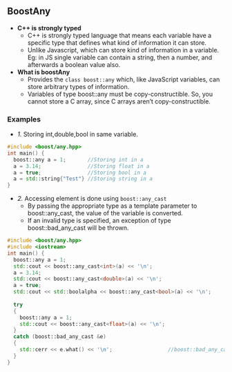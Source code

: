 ## BoostAny
- **C++ is strongly typed**
  - C++ is strongly typed language that means each variable have a specific type that defines what kind of information it can store.
  - Unlike Javascript, which can store kind of information in a variable. Eg: in JS single variable can contain a string, then a number, and afterwards a boolean value also.
- **What is boostAny**
  - Provides the `class boost::any` which, like JavaScript variables, can store arbitrary types of information.
  - Variables of type boost::any must be copy-constructible. So, you cannot store a C array, since C arrays aren’t copy-constructible.
  
### Examples
- *1.* Storing int,double,bool in same variable.
```c++
#include <boost/any.hpp>
int main() {
  boost::any a = 1;       //Storing int in a
  a = 3.14;               //Storing float in a
  a = true;               //Storing bool in a
  a = std::string{"Test"} //Storing string in a
}
```

- *2.* Accessing element is done using `boost::any_cast`
  - By passing the appropriate type as a template parameter to boost::any_cast, the value of the variable is converted. 
  - If an invalid type is specified, an exception of type boost::bad_any_cast will be thrown.
```c++
#include <boost/any.hpp>
#include <iostream>
int main() {
  boost::any a = 1;
  std::cout << boost::any_cast<int>(a) << '\n';
  a = 3.14;
  std::cout << boost::any_cast<double>(a) << '\n';
  a = true;
  std::cout << std::boolalpha << boost::any_cast<bool>(a) << '\n';
  
  try
  {
    boost::any a = 1;
    std::cout << boost::any_cast<float>(a) << '\n';
  }
  catch (boost::bad_any_cast &e)
  {
    std::cerr << e.what() << '\n';                  //boost::bad_any_cast: failed conversion using boost::any_cast
  }  
}
```
